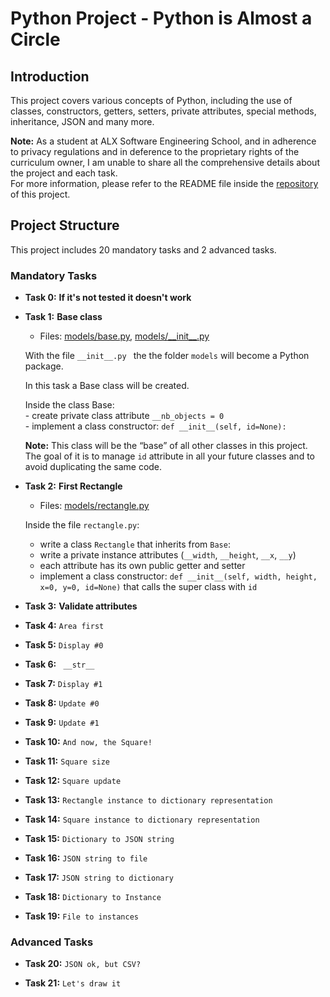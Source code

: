 # Python Project - Python is Almost a Circle

## Introduction

This project covers various concepts of Python, including the use of classes, constructors, getters, setters, private attributes, special methods, inheritance, JSON and many more. 

**Note:** As a student at ALX Software Engineering School, and in adherence to privacy regulations and in deference to the proprietary rights of the curriculum owner, I am unable to share all the comprehensive details about the project and each task.  
For more information, please refer to the README file inside the [repository](https://github.com/malhaouit/alx-system_engineering-devops/blob/master/README.md) of this project.

## Project Structure

This project includes 20 mandatory tasks and 2 advanced tasks.  

### Mandatory Tasks

- **Task 0:** __If it's not tested it doesn't work__

- **Task 1:** __Base class__  
	+ Files: [models/base.py](https://github.com/malhaouit/alx-higher_level_programming/blob/master/0x0C-python-almost_a_circle/models/base.py), [models/\_\_init\_\_.py](https://github.com/malhaouit/alx-higher_level_programming/blob/master/0x0C-python-almost_a_circle/models/__init__.py)  

	With the file `__init__.py ` the the folder `models` will become a Python package.  

	In this task a Base class will be created.  

	Inside the class Base:  
		\- create private class attribute `__nb_objects = 0`  
		\- implement a class constructor: `def __init__(self, id=None):`  

	**Note:** This class will be the “base” of all other classes in this project. The goal of it is to manage `id` attribute in all your future classes and to avoid duplicating the same code.

- **Task 2:** __First Rectangle__  
	+ Files: [models/rectangle.py](https://github.com/malhaouit/alx-higher_level_programming/blob/master/0x0C-python-almost_a_circle/models/rectangle.py)  

	Inside the file `rectangle.py`:  
	+ write a class `Rectangle` that inherits from `Base`:  
	+ write a private instance attributes (`__width`, `__height`, `__x`, `__y`)  
	+ each attribute has its own public getter and setter  
	+ implement a class constructor: `def __init__(self, width, height, x=0, y=0, id=None)` that calls the super class with `id`
	 

- **Task 3:** __Validate attributes__  

- **Task 4:** `Area first`  

- **Task 5:** `Display #0`  

- **Task 6:** ` __str__`  

- **Task 7:** `Display #1`  

- **Task 8:** `Update #0`  

- **Task 9:** `Update #1`  

- **Task 10:** `And now, the Square!`  

- **Task 11:** `Square size`  

- **Task 12:** `Square update`  

- **Task 13:** `Rectangle instance to dictionary representation`  

- **Task 14:** `Square instance to dictionary representation`  

- **Task 15:** `Dictionary to JSON string`  

- **Task 16:** `JSON string to file`  

- **Task 17:** `JSON string to dictionary`  

- **Task 18:**  `Dictionary to Instance`  

- **Task 19:** `File to instances`  

### Advanced Tasks

- **Task 20:** `JSON ok, but CSV?`  

- **Task 21:** `Let's draw it`
